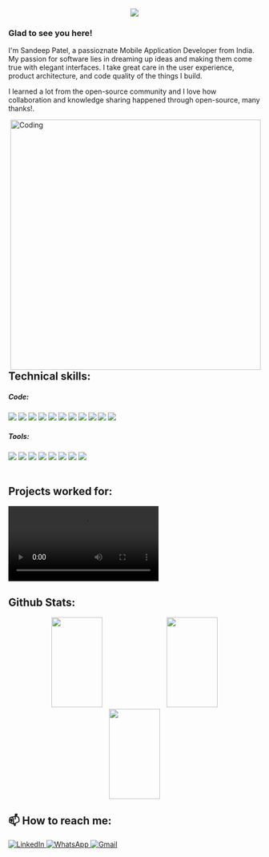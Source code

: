 <h1 align="center">
  <a href="https://git.io/typing-svg">
    <img src="https://readme-typing-svg.herokuapp.com/?lines=Hey,+Guys!;This+is+Deeprajsinh.;Nice+to+meet+you!;Have+a+great+day&center=true&size=30">
  </a>
</h1>

### Glad to see you here!

I'm Sandeep Patel, a passioznate Mobile Application Developer from India. My passion for software lies in dreaming up ideas and making them come true with elegant interfaces. I take great care in the user experience, product architecture, and code quality of the things I build.

I learned a lot from the open-source community and I love how collaboration and knowledge sharing happened through open-source, many thanks!.

<!-- 
<p>
<img src='https://user-images.githubusercontent.com/103916464/203501896-23b2e34e-b8da-41de-92eb-fbf90526a96f.png' alt='my banner'>
</p>-->  

<img align="right" width="500" src="https://camo.githubusercontent.com/e20822b4282c07ffd010cd05f855a6561d3b62358ca9e607e4901288dd748fcb/68747470733a2f2f63646e2e6472696262626c652e636f6d2f75736572732f323133313939332f73637265656e73686f74732f343934383733362f74686f75676874776f726b732d6769665f6472696262626c652e676966" alt="Coding">

## Technical skills:

##### Code:
<div>
<img src='https://img.shields.io/badge/Flutter-02569B?style=for-the-badge&logo=flutter&logoColor=white'/>
<img src='https://img.shields.io/badge/Dart-0175C2?style=for-the-badge&logo=dart&logoColor=white'/>
<img src='https://img.shields.io/badge/react_native-%2320232a.svg?style=for-the-badge&logo=react&logoColor=%2361DAFB'/>
<img src='https://img.shields.io/badge/Redux-593D88?style=for-the-badge&logo=redux&logoColor=white'/>
<img src='https://img.shields.io/badge/JavaScript-F7DF1E?style=for-the-badge&logo=javascript&logoColor=black'/>
<img src='https://img.shields.io/badge/TypeScript-007ACC?style=for-the-badge&logo=typescript&logoColor=white'/>
<img src='https://img.shields.io/badge/Android-3DDC84?style=for-the-badge&logo=android&logoColor=white'/>
<img src='https://img.shields.io/badge/Java-ED8B00?style=for-the-badge&logo=java&logoColor=white'/>
<img src='https://img.shields.io/badge/Kotlin-0095D5?&style=for-the-badge&logo=kotlin&logoColor=white'/>
<img src='https://img.shields.io/badge/Swift-FA7343?style=for-the-badge&logo=swift&logoColor=white'/>
<img src='https://img.shields.io/badge/iOS-000000?style=for-the-badge&logo=ios&logoColor=white'/>
</div>

##### Tools:
<div>
<img src='https://img.shields.io/badge/Android_Studio-3DDC84?style=for-the-badge&logo=android-studio&logoColor=white'/>
<img src='https://img.shields.io/badge/Visual_Studio_Code-0078D4?style=for-the-badge&logo=visual%20studio%20code&logoColor=white'/>
<img src='https://img.shields.io/badge/Xcode-007ACC?style=for-the-badge&logo=Xcode&logoColor=white'/>
<img src='https://img.shields.io/badge/Jira-0052CC?style=for-the-badge&logo=Jira&logoColor=white'/>
<img src='https://img.shields.io/badge/GitHub-100000?style=for-the-badge&logo=github&logoColor=white'/>
<img src='https://img.shields.io/badge/GitLab-330F63?style=for-the-badge&logo=gitlab&logoColor=white'/>
<img src='https://img.shields.io/badge/Discord-7289DA?style=for-the-badge&logo=discord&logoColor=white'/>
<img src='https://img.shields.io/badge/Slack-4A154B?style=for-the-badge&logo=slack&logoColor=white'/>
</div>

<br>

## Projects worked for:
<div>
<video src='https://user-images.githubusercontent.com/103916464/205277970-77c0d7a7-e182-40ca-a13a-5bda97322df4.mp4' >
</div>

## Github Stats: 

<p align="center">
<img height="180em" src="https://github-readme-stats.vercel.app/api?username=patelsandeep&show_icons=true&theme=github_dark&hide_border=true&date_format=M%20j%5B%2C%20Y%5D&&count_private=true&include_all_commits=true" width="45%" />
	
<img height="180em" src="https://github-readme-stats.vercel.app/api/top-langs/?username=patelsandeep&theme=github_dark&hide_border=true&date_format=M%20j%5B%2C%20Y%5D&hide=javascript,css&exclude_repo=KNN-Image-Classification&show_icons=true&hide_border=true&layout=compact&langs_count=8" width="45%"/>

<!--
<img height="220em" src="https://github-readme-stats.vercel.app/api/wakatime?username=patelsandeep&theme=github_dark&hide_border=truelayout=compact" width="45%" />
-->

<img height="180em" src="https://github-readme-streak-stats.herokuapp.com/?user=patelsandeep&theme=react&background=0d1117&hide_border=true&date_format=M%20j%5B%2C%20Y%5D&count_private=true" width="45%" />

</p>

## 📫 How to reach me:
<p align="left">
<a href="https://www.linkedin.com/in/patelsandeep1987" target="_blank">
<img alt="LinkedIn" src="https://img.shields.io/badge/linkedin%20-%230077B5.svg?&style=for-the-badge&logo=linkedin&logoColor=white"/>
</a>
<!--<a href="https://twitter.com/RhtErf" target="_blank">
<img src=https://img.shields.io/badge/twitter-%2300acee.svg?&style=for-the-badge&logo=twitter&logoColor=white alt=twitter style="margin-bottom: 5px;" />
</a>
<a href="https://instagram.com/erfanrahmatei">
<img alt="Instagram" src="https://img.shields.io/badge/Instagram-E4405F?style=for-the-badge&logo=Instagram&logoColor=white" />
</a>-->
<a href="https://api.whatsapp.com/send?phone=9924759900">
<img alt="WhatsApp" src="https://img.shields.io/badge/WhatsApp-4FCE5D?style=for-the-badge&logo=WhatsApp&logoColor=white" />
</a>
<a href="mailto:patelsandeep1987@gmail.com">
<img alt="Gmail" src="https://img.shields.io/badge/Gmail-D14836?style=for-the-badge&logo=gmail&logoColor=white" />
</a>
</p> 

<!--
*patelsandeep/patelsandeep* is a ✨ special ✨ repository because its `README.md` (this file) appears on your GitHub profile.

Here are some ideas to get you started:

- 🔭 I’m currently working on ...
- 🌱 I’m currently learning ...
- 👯 I’m looking to collaborate on ...
- 🤔 I’m looking for help with ...
- 💬 Ask me about ...
- 📫 How to reach me: ...
- 😄 Pronouns: ...
- ⚡ Fun fact: ...
-->
